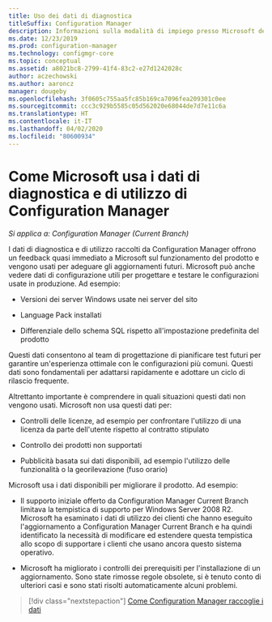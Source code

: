 ```yaml
---
title: Uso dei dati di diagnostica
titleSuffix: Configuration Manager
description: Informazioni sulla modalità di impiego presso Microsoft dei dati di diagnostica e di utilizzo raccolti da Configuration Manager.
ms.date: 12/23/2019
ms.prod: configuration-manager
ms.technology: configmgr-core
ms.topic: conceptual
ms.assetid: a8021bc8-2799-41f4-83c2-e27d1242028c
author: aczechowski
ms.author: aaroncz
manager: dougeby
ms.openlocfilehash: 3f0605c755aa5fc85b169ca7096fea209301c0ee
ms.sourcegitcommit: ccc3c929b5585c05d562020e68044de7d7e11c6a
ms.translationtype: HT
ms.contentlocale: it-IT
ms.lasthandoff: 04/02/2020
ms.locfileid: "80600934"
---
```

# <a name="how-microsoft-uses-configuration-manager-diagnostics-and-usage-data"></a>Come Microsoft usa i dati di diagnostica e di utilizzo di Configuration Manager

*Si applica a: Configuration Manager (Current Branch)*

I dati di diagnostica e di utilizzo raccolti da Configuration Manager offrono un feedback quasi immediato a Microsoft sul funzionamento del prodotto e vengono usati per adeguare gli aggiornamenti futuri. Microsoft può anche vedere dati di configurazione utili per progettare e testare le configurazioni usate in produzione. Ad esempio:

- Versioni dei server Windows usate nei server del sito

- Language Pack installati

- Differenziale dello schema SQL rispetto all'impostazione predefinita del prodotto

Questi dati consentono al team di progettazione di pianificare test futuri per garantire un'esperienza ottimale con le configurazioni più comuni. Questi dati sono fondamentali per adattarsi rapidamente e adottare un ciclo di rilascio frequente.

Altrettanto importante è comprendere in quali situazioni questi dati non vengono usati. Microsoft non usa questi dati per:

- Controlli delle licenze, ad esempio per confrontare l'utilizzo di una licenza da parte dell'utente rispetto al contratto stipulato

- Controllo dei prodotti non supportati

- Pubblicità basata sui dati disponibili, ad esempio l'utilizzo delle funzionalità o la georilevazione (fuso orario)

Microsoft usa i dati disponibili per migliorare il prodotto. Ad esempio:

- Il supporto iniziale offerto da Configuration Manager Current Branch limitava la tempistica di supporto per Windows Server 2008 R2. Microsoft ha esaminato i dati di utilizzo dei clienti che hanno eseguito l'aggiornamento a Configuration Manager Current Branch e ha quindi identificato la necessità di modificare ed estendere questa tempistica allo scopo di supportare i clienti che usano ancora questo sistema operativo.

- Microsoft ha migliorato i controlli dei prerequisiti per l'installazione di un aggiornamento. Sono state rimosse regole obsolete, si è tenuto conto di ulteriori casi e sono stati risolti automaticamente alcuni problemi.  

> [!div class="nextstepaction"]
> [Come Configuration Manager raccoglie i dati](/configmgr/core/plan-design/diagnostics/how-diagnostics-and-usage-data-is-collected)
